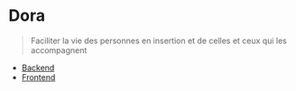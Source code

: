 # Dora

> Faciliter la vie des personnes en insertion et de celles et ceux qui les accompagnent

- [Backend](back/README.md)
- [Frontend](front/README.md)